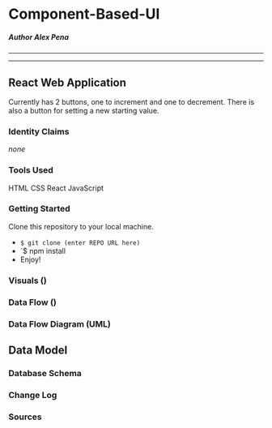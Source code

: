 # Component-Based-UI
##### *Author* Alex Pena
---
---
## React Web Application
Currently has 2 buttons, one to increment and one to decrement. There is also a button for setting a new starting value.


### Identity Claims
*none*

### Tools Used
HTML
CSS
React
JavaScript

### Getting Started

Clone this repository to your local machine.

- `$ git clone (enter REPO URL here)`
- `$ npm install
- Enjoy!

### Visuals ()

### Data Flow ()

### Data Flow Diagram (UML)

## Data Model

### Database Schema

### Change Log

### Sources
